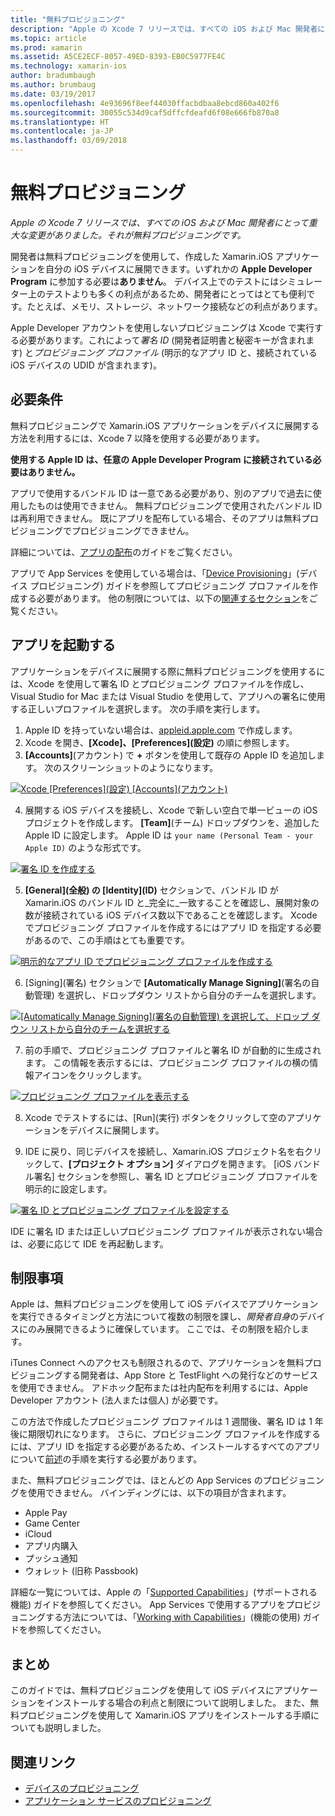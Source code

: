 ```yaml
---
title: "無料プロビジョニング"
description: "Apple の Xcode 7 リリースでは、すべての iOS および Mac 開発者にとって重大な変更がありました。それが無料プロビジョニングです。"
ms.topic: article
ms.prod: xamarin
ms.assetid: A5CE2ECF-8057-49ED-8393-EB0C5977FE4C
ms.technology: xamarin-ios
author: bradumbaugh
ms.author: brumbaug
ms.date: 03/19/2017
ms.openlocfilehash: 4e93696f8eef44030ffacbdbaa8ebcd860a402f6
ms.sourcegitcommit: 30055c534d9caf5dffcfdeafd6f08e666fb870a8
ms.translationtype: HT
ms.contentlocale: ja-JP
ms.lasthandoff: 03/09/2018
---
```

# <a name="free-provisioning"></a>無料プロビジョニング

_Apple の Xcode 7 リリースでは、すべての iOS および Mac 開発者にとって重大な変更がありました。それが無料プロビジョニングです。_

開発者は無料プロビジョニングを使用して、作成した Xamarin.iOS アプリケーションを自分の iOS デバイスに展開できます。いずれかの **Apple Developer Program** に参加する必要は**ありません**。 デバイス上でのテストにはシミュレーター上のテストよりも多くの利点があるため、開発者にとってはとても便利です。たとえば、メモリ、ストレージ、ネットワーク接続などの利点があります。

Apple Developer アカウントを使用しないプロビジョニングは Xcode で実行する必要があります。これによって*署名 ID* (開発者証明書と秘密キーが含まれます) と*プロビジョニング プロファイル* (明示的なアプリ ID と、接続されている iOS デバイスの UDID が含まれます)。

## <a name="requirements"></a>必要条件

無料プロビジョニングで Xamarin.iOS アプリケーションをデバイスに展開する方法を利用するには、Xcode 7 以降を使用する必要があります。

**使用する Apple ID は、任意の Apple Developer Program に接続されている必要はありません。**

アプリで使用するバンドル ID は一意である必要があり、別のアプリで過去に使用したものは使用できません。 無料プロビジョニングで使用されたバンドル ID は再利用できません。 既にアプリを配布している場合、そのアプリは無料プロビジョニングでプロビジョニングできません。 

詳細については、[アプリの配布](~/ios/deploy-test/app-distribution/index.md)のガイドをご覧ください。

アプリで App Services を使用している場合は、「[Device Provisioning](~/ios/get-started/installation/device-provisioning/index.md#appservices)」(デバイス プロビジョニング) ガイドを参照してプロビジョニング プロファイルを作成する必要があります。 他の制限については、以下の[関連するセクション](#limitations)をご覧ください。


## <a name="a-namelaunching--launching-your-app"></a><a name="launching" /> アプリを起動する

アプリケーションをデバイスに展開する際に無料プロビジョニングを使用するには、Xcode を使用して署名 ID とプロビジョニング プロファイルを作成し、Visual Studio for Mac または Visual Studio を使用して、アプリへの署名に使用する正しいプロファイルを選択します。 次の手順を実行します。

1. Apple ID を持っていない場合は、[appleid.apple.com](https://appleid.apple.com/account) で作成します。
2. Xcode を開き、**[Xcode]、[Preferences]\(設定\)** の順に参照します。
3. **[Accounts]**\(アカウント\) で **+** ボタンを使用して既存の Apple ID を追加します。 次のスクリーンショットのようになります。

  [![](free-provisioning-images/launchapp1.png "Xcode [Preferences]\(設定\) [Accounts]\(アカウント\)")](free-provisioning-images/launchapp1.png#lightbox)

4. 展開する iOS デバイスを接続し、Xcode で新しい空白で単一ビューの iOS プロジェクトを作成します。 **[Team]**\(チーム\) ドロップダウンを、追加した Apple ID に設定します。 Apple ID は `your name (Personal Team - your Apple ID)` のような形式です。

  [![](free-provisioning-images/launchapp2.png "署名 ID を作成する")](free-provisioning-images/launchapp2.png#lightbox)

5. **[General]\(全般\) の [Identity]\(ID\)** セクションで、バンドル ID が Xamarin.iOS のバンドル ID と_完全に_一致することを確認し、展開対象の数が接続されている iOS デバイス数以下であることを確認します。 Xcode でプロビジョニング プロファイルを作成するにはアプリ ID を指定する必要があるので、この手順はとても重要です。

  [![](free-provisioning-images/launchapp5.png "明示的なアプリ ID でプロビジョニング プロファイルを作成する")](free-provisioning-images/launchapp5.png#lightbox)

6. [Signing]\(署名\) セクションで **[Automatically Manage Signing]**\(署名の自動管理\) を選択し、ドロップダウン リストから自分のチームを選択します。

  [![](free-provisioning-images/launchapp6.png "[Automatically Manage Signing]\(署名の自動管理\) を選択して、ドロップ ダウン リストから自分のチームを選択する")](free-provisioning-images/launchapp6.png#lightbox)

7. 前の手順で、プロビジョニング プロファイルと署名 ID が自動的に生成されます。 この情報を表示するには、プロビジョニング プロファイルの横の情報アイコンをクリックします。

  [![](free-provisioning-images/launchapp7.png "プロビジョニング プロファイルを表示する")](free-provisioning-images/launchapp7.png#lightbox)

8. Xcode でテストするには、[Run]\(実行\) ボタンをクリックして空のアプリケーションをデバイスに展開します。

9. IDE に戻り、同じデバイスを接続し、Xamarin.iOS プロジェクト名を右クリックして、**[プロジェクト オプション]** ダイアログを開きます。 [iOS バンドル署名] セクションを参照し、署名 ID とプロビジョニング プロファイルを明示的に設定します。

  [![](free-provisioning-images/launchapp8.png "署名 ID とプロビジョニング プロファイルを設定する")](free-provisioning-images/launchapp8.png#lightbox)

IDE に署名 ID または正しいプロビジョニング プロファイルが表示されない場合は、必要に応じて IDE を再起動します。


## <a name="a-namelimitations-limitations"></a><a name="limitations" />制限事項

Apple は、無料プロビジョニングを使用して iOS デバイスでアプリケーションを実行できるタイミングと方法について複数の制限を課し、*開発者自身*のデバイスにのみ展開できるように確保しています。 ここでは、その制限を紹介します。

iTunes Connect へのアクセスも制限されるので、アプリケーションを無料プロビジョニングする開発者は、App Store と TestFlight への発行などのサービスを使用できません。 アドホック配布または社内配布を利用するには、Apple Developer アカウント (法人または個人) が必要です。

この方法で作成したプロビジョニング プロファイルは 1 週間後、署名 ID は 1 年後に期限切れになります。 さらに、プロビジョニング プロファイルを作成するには、アプリ ID を指定する必要があるため、インストールするすべてのアプリについて[前述](#launching)の手順を実行する必要があります。

また、無料プロビジョニングでは、ほとんどの App Services のプロビジョニングを使用できません。 バインディングには、以下の項目が含まれます。

- Apple Pay
- Game Center
- iCloud
- アプリ内購入
- プッシュ通知
- ウォレット (旧称 Passbook)

詳細な一覧については、Apple の「[Supported Capabilities](https://developer.apple.com/library/prerelease/ios/documentation/IDEs/Conceptual/AppDistributionGuide/SupportedCapabilities/SupportedCapabilities.html#//apple_ref/doc/uid/TP40012582-CH38-SW1)」(サポートされる機能) ガイドを参照してください。 App Services で使用するアプリをプロビジョニングする方法については、「[Working with Capabilities](~/ios/deploy-test/provisioning/capabilities/index.md)」(機能の使用) ガイドを参照してください。


## <a name="summary"></a>まとめ

このガイドでは、無料プロビジョニングを使用して iOS デバイスにアプリケーションをインストールする場合の利点と制限について説明しました。 また、無料プロビジョニングを使用して Xamarin.iOS アプリをインストールする手順についても説明しました。

## <a name="related-links"></a>関連リンク

- [デバイスのプロビジョニング](~/ios/get-started/installation/device-provisioning/index.md)
- [アプリケーション サービスのプロビジョニング](~/ios/get-started/installation/device-provisioning/index.md#appservices)
